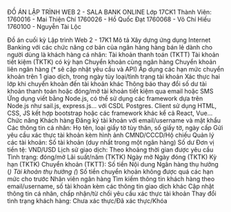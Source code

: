 ĐỒ ÁN LẬP TRÌNH WEB 2 - SALA BANK ONLINE
Lớp 17CK1
Thành Viên:
1760016 - Mai Thiện Chí
1760026 - Hồ Quốc Đạt
1760068 - Võ Chí Hiếu
1760100 - Nguyễn Tài Lộc


Đồ án cuối kỳ
Lập trình Web 2 - 17K1
Mô tả
Xây dựng ứng dụng Internet Banking với các chức năng cơ bản của ngân hàng hàng bán lẻ dành cho người dùng là khách hàng cá nhân:
Tài khoản thanh toán (TKTT)
Tài khoản tiết kiệm (TKTK) có kỳ hạn
Chuyển khoản cùng ngân hàng
Chuyển khoản liên ngân hàng (* sẽ cập nhật yêu cầu và API)
Áp dụng các hạn mức chuyển khoản trên 1 giao dịch, trong ngày tùy loại/tình trạng tài khoản
Xác thực hai lớp khi chuyển khoản đến tài khoản khác
Thông báo thay đổi số dư tài khoản thanh toán hoặc đóng/mở tài khoản tiết kiệm qua email hoặc SMS
Ứng dụng viết bằng Node.js, có thể sử dụng các framework dựa trên Node.js như sail.js, express.js… với CSDL Postgres. Client sử dụng HTML, CSS, JS kết hợp bootstrap hoặc các framework khác kể cả React, Vue...
Chức năng
Khách hàng
Đăng ký tài khoản với email/username và mật khẩu
Các thông tin cá nhân: Họ tên, loại giấy tờ tùy thân, số giấy tờ, ngày cấp
Gửi yêu cầu xác thực tài khoản kèm hình ảnh CMND/CCCD/Hộ chiếu
Quản lý các tài khoản:
Số tài khoản (duy nhất trong một ngân hàng)
Số dư
Đơn vị tiền tệ: VND/USD
Lịch sử giao dịch: Theo khoảng thời gian được yêu cầu
Tình trạng: đóng/mở
Lãi suất/năm (TKTK)
Ngày mở
Ngày đóng (TKTK)
Kỳ hạn (TKTK)
Chuyển khoản (TKTT):
Số tiền
Nội dung
Ngân hàng thụ hưởng (*)
Tài khoản thụ hưởng (*)
Số tiền chuyển khoản không được quá các hạn mức cho trước
Nhân viên ngân hàng
Tìm kiếm thông tin khách hàng theo email/username, số tài khoản kèm các thông tin giao dịch khác
Cập nhật thông tin cá nhân, chấp nhận/từ chối yêu cầu xác thực tài khoản
Thay đổi tình trạng khách hàng: Chưa xác thực/Đã xác thực/Khóa
